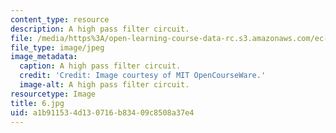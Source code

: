 ```yaml
---
content_type: resource
description: A high pass filter circuit.
file: /media/https%3A/open-learning-course-data-rc.s3.amazonaws.com/ec-s06-practical-electronics-fall-2004/a1b911534d130716b83409c8508a37e4_6.jpg
file_type: image/jpeg
image_metadata:
  caption: A high pass filter circuit.
  credit: 'Credit: Image courtesy of MIT OpenCourseWare.'
  image-alt: A high pass filter circuit.
resourcetype: Image
title: 6.jpg
uid: a1b91153-4d13-0716-b834-09c8508a37e4
---
```

